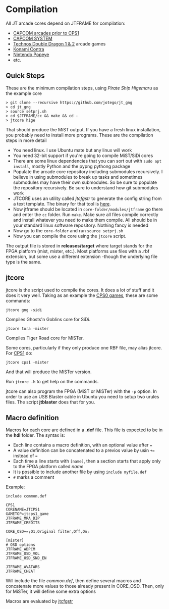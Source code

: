 # Compilation

All JT arcade cores depend on JTFRAME for compilation:

* [CAPCOM arcades prior to CPS1](https://github.com/jotego/jt_gng)
* [CAPCOM SYSTEM](https://github.com/jotego/jtcps1)
* [Technos Double Dragon 1 & 2](https://github.com/jotego/jtdd) arcade games
* [Konami Contra](https://github.com/jotego/jtcontra)
* [Nintendo Popeye](https://github.com/jotego/jtpopeye)
* etc.

## Quick Steps

These are the minimum compilation steps, using _Pirate Ship Higemaru_ as the example core

```
> git clone --recursive https://github.com/jotego/jt_gng
> cd jt_gng
> source setprj.sh
> cd $JTFRAME/cc && make && cd -
> jtcore hige
```

That should produce the MiST output. If you have a fresh linux installation, you probably need to install more programs. These are the compilation steps in more detail

* You need linux. I use Ubuntu mate but any linux will work
* You need 32-bit support if you're going to compile MiST/SiDi cores
* There are some linux dependencies that you can sort out with `sudo apt install`, mostly Python and the pypng pythong package
* Populate the arcade core repository including submodules recursively. I believe in using submodules to break up tasks and sometimes submodules may have their own submodules. So be sure to populate the repository recursively. Be sure to understand how git submodules work
* JTCORE uses an utility called _jtcfgstr_ to generate the config string from a text template. The binary for that tool is [here](https://github.com/jotego/jtbin/blob/master/bin/jtcfgstr).
* Now jtframe should be located in `core-folder/modules/jtframe` go there and enter the `cc` folder. Run `make`. Make sure all files compile correctly and install whatever you need to make them compile. All should be in your standard linux software repository. Nothing fancy is needed
* Now go to the `core-folder` and run `source setprj.sh`
* Now you can compile the core using the `jtcore` script.

The output file is stored in **releases/target** where target stands for the FPGA platform (mist, mister, etc.). Most platforms use files with a .rbf extension, but some use a different extension -though the underlying file type is the same.

## jtcore

jtcore is the script used to compile the cores. It does a lot of stuff and it does it very well. Taking as an example the [CPS0 games](https://github.com/jotego/jt_gng), these are some commands:

`jtcore gng -sidi`

Compiles Ghosts'n Goblins core for SiDi.

`jtcore tora -mister`

Compiles Tiger Road core for MiSTer.

Some cores, particularly if they only produce one RBF file, may alias jtcore. For [CPS1](https://github.com/jotego/jtcps1) do:

`jtcore cps1 -mister`

And that will produce the MiSTer version.

Run `jtcore -h` to get help on the commands.

jtcore can also program the FPGA (MiST or MiSTer) with the ```-p``` option. In order to use an USB Blaster cable in Ubuntu you need to setup two urules files. The script **jtblaster** does that for you.

## Macro definition

Macros for each core are defined in a **.def** file. This file is expected to be in the **hdl** folder. The syntax is:

* Each line contains a macro definition, with an optional value after `=`
* A value definition can be concatenated to a previos value by usin `+=` instead of `=`
* Each time a line starts with `[name]`, then a section starts that apply only to the FPGA platform called *name*
* It is possible to include another file by using `include myfile.def`
* `#` marks a comment

Example:

```
include common.def

CPS1
CORENAME=JTCPS1
GAMETOP=jtcps1_game
JTFRAME_MRA_DIP
JTFRAME_CREDITS

CORE_OSD+=;O1,Original filter,Off,On;

[mister]
# OSD options
JTFRAME_ADPCM
JTFRAME_OSD_VOL
JTFRAME_OSD_SND_EN

JTFRAME_AVATARS
JTFRAME_CHEAT
```

Will include the file *common.def*, then define several macros and concatenate more values to those already present in CORE_OSD. Then, only for MiSTer, it will define some extra options

Macros are evaluated by [jtcfgstr](https://github.com/jotego/jtbin/blob/master/bin/jtcfgstr)

